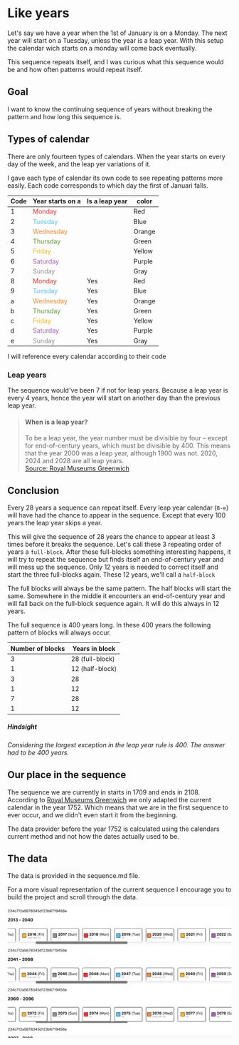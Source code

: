 # Like years
Let's say we have a year when the 1st of January is on a Monday. The next year will start on a Tuesday, unless the year is a leap year. With this setup the calendar wich starts on a monday will come back eventually.

This sequence repeats itself, and I was curious what this sequence would be and how often patterns would repeat itself.

## Goal
I want to know the continuing sequence of years without breaking the pattern and how long this sequence is.

## Types of calendar
There are only fourteen types of calendars. When the year starts on every day of the week, and the leap yer variations of it.

I gave each type of calendar its own code to see repeating patterns more easily.
Each code corresponds to which day the first of Januari falls.

|  Code | Year starts on a | Is a leap year | color
|-----|---|---|---
| 1 | <span style="color:#ff2d2d;">Monday</span> | |Red
| 2 | <span style="color:#54c3ff;">Tuesday</span> | |Blue
| 3 | <span style="color:#ff852b;">Wednesday</span> | |Orange
| 4 | <span style="color:#5c9a36;">Thursday</span> | |Green
| 5 | <span style="color:#ffb600;">Friday</span> | |Yellow
| 6 | <span style="color:#a95fb6;">Saturday</span> | |Purple
| 7 | <span style="color:#909090;">Sunday</span> | |Gray
| 8 | <span style="color:#ff2d2d;">Monday</span> | Yes|Red
| 9 | <span style="color:#54c3ff;">Tuesday</span> | Yes|Blue
| a | <span style="color:#ff852b;">Wednesday</span> | Yes|Orange
| b | <span style="color:#5c9a36;">Thursday</span> | Yes|Green
| c | <span style="color:#ffb600;">Friday</span> | Yes|Yellow
| d | <span style="color:#a95fb6;">Saturday</span> | Yes|Purple
| e | <span style="color:#909090;">Sunday</span> | Yes|Gray

I will reference every calendar according to their code
### Leap years
The sequence would've been 7 if not for leap years. Because a leap year is every 4 years, hence the year will start on another day than the previous leap year. 

> #### When is a leap year?
>To be a leap year, the year number must be divisible by four – except for end-of-century years, which must be divisible by 400. This means that the year 2000 was a leap year, although 1900 was not.
2020, 2024 and 2028 are all leap years.  
>[Source: Royal Museums Greenwich](https://www.rmg.co.uk/stories/topics/which-years-are-leap-years-can-you-have-leap-seconds)

## Conclusion
Every 28 years a sequence can repeat itself. 
Every leap year calendar (`8-e`) will have had the chance 
to appear in the sequence. Except that every 100 years the leap year skips a year.

This will give the sequence of 28 years the chance to appear at least 3 times before it breaks the sequence.
Let's call these 3 repeating order of years a `full-block`.
After these full-blocks something interesting happens, it will try to repeat the sequence but finds itself an end-of-century year and will mess up the sequence.
Only 12 years is needed to correct itself and start the three full-blocks again.
These 12 years, we'll call a `half-block`

The full blocks will always be the same pattern. 
The half blocks will start the same. Somewhere in the middle it encounters an end-of-century year and will fall back on the full-block sequence again. It will do this always in 12 years.

The full sequence is 400 years long. In these 400 years the following pattern of blocks will always occur.

| Number of blocks | Years in block
|---|----|
| 3 | 28 (full-block) |
| 1 | 12 (half-block)|
| 3 | 28 |
| 1 | 12 |
| 7 | 28 |
| 1 | 12 |

##### *Hindsight*
*Considering the largest exception in the leap year rule is 400. The answer had to be 400 years.*

## Our place in the sequence
The sequence we are currently in starts in 1709 and ends in 2108.
According to [Royal Museums Greenwich](https://www.rmg.co.uk/stories/topics/which-years-are-leap-years-can-you-have-leap-seconds) we only adapted the current calendar in the year 1752. Which means that we are in the first sequence to ever occur, and we didn't even start it from the beginning. 


The data provider before the year 1752 is calculated using the calendars current method and not how the dates actually used to be.

## The data
The data is provided in the sequence.md file. 

For a more visual representation of the current sequence I encourage you to build the project and scroll through the data.

![](/screenshot.png)